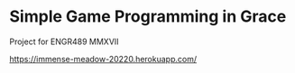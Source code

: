 # Simple Game Programming in Grace

Project for ENGR489 MMXVII

https://immense-meadow-20220.herokuapp.com/